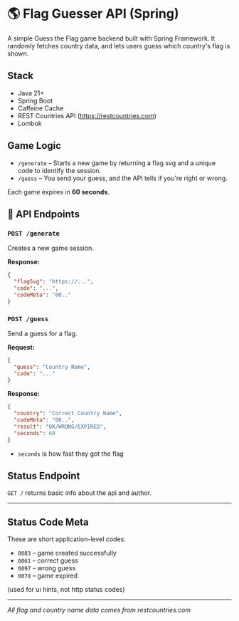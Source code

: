 
# 🌎 Flag Guesser API (Spring)

A simple Guess the Flag game backend built with Spring Framework.
It randomly fetches country data, and lets users guess which country's flag is shown.

## Stack

- Java 21+
- Spring Boot
- Caffeine Cache
- REST Countries API (https://restcountries.com)
- Lombok

## Game Logic

- `/generate` – Starts a new game by returning a flag svg and a unique code to identify the session.
- `/guess` – You send your guess, and the API tells if you're right or wrong.

Each game expires in **60 seconds**.

## 🧪 API Endpoints

### `POST /generate`

Creates a new game session.

**Response:**
```json
{
  "flagSvg": "https://...",
  "code": "...",
  "codeMeta": "00.."
}
```

### `POST /guess`

Send a guess for a flag.

**Request:**
```json
{
  "guess": "Country Name",
  "code": "..."
}
```

**Response:**
```json
{
  "country": "Correct Country Name",
  "codeMeta": "00..",
  "result": "OK/WRONG/EXPIRED",
  "seconds": 60
}
```
* `seconds` is how fast they got the flag

## Status Endpoint

`GET /` returns basic info about the api and author.

---

## Status Code Meta

These are short application-level codes:

- `0083` – game created successfully
- `0061` – correct guess
- `0097` – wrong guess
- `0078` – game expired

(used for ui hints, not http status codes)

---

*All flag and country name data comes from restcountries.com*
